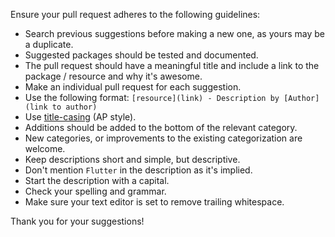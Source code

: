 Ensure your pull request adheres to the following guidelines:

- Search previous suggestions before making a new one, as yours may be a duplicate.
- Suggested packages should be tested and documented.
- The pull request should have a meaningful title and include a link to the package / resource and why it's awesome.
- Make an individual pull request for each suggestion.
- Use the following format: `[resource](link) - Description by [Author](link to author)`
- Use [title-casing](http://titlecapitalization.com) (AP style).
- Additions should be added to the bottom of the relevant category.
- New categories, or improvements to the existing categorization are welcome.
- Keep descriptions short and simple, but descriptive.
- Don't mention `Flutter` in the description as it's implied.
- Start the description with a capital.
- Check your spelling and grammar.
- Make sure your text editor is set to remove trailing whitespace.

Thank you for your suggestions!
